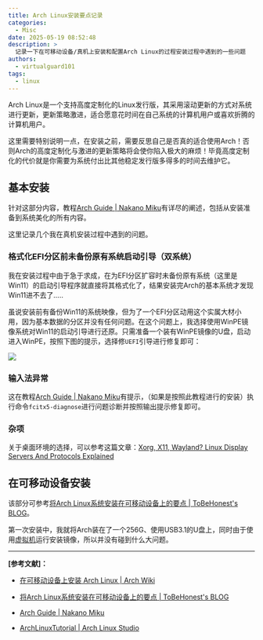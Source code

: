 ```yaml
---
title: Arch Linux安装要点记录
categories:
  - Misc
date: 2025-05-19 08:52:48
description: >
  记录一下在可移动设备/真机上安装和配置Arch Linux的过程安装过程中遇到的一些问题
authors:
  - virtualguard101
tags:
  - linux
---
```


Arch Linux是一个支持高度定制化的Linux发行版，其采用滚动更新的方式对系统进行更新，更新策略激进，适合愿意花时间在自己系统的计算机用户或喜欢折腾的计算机用户。

这里需要特别说明一点，在安装之前，需要反思自己是否真的适合使用Arch！否则Arch的高度定制化与激进的更新策略将会使你陷入极大的麻烦！毕竟高度定制化的代价就是你需要为系统付出比其他稳定发行版多得多的时间去维护它。

<!-- more -->

## 基本安装

针对这部分内容，教程[Arch Guide | Nakano Miku](https://arch.icekylin.online/guide/)有详尽的阐述，包括从安装准备到系统美化的所有内容。

这里记录几个我在真机安装过程中遇到的问题。

### 格式化EFI分区前未备份原有系统启动引导（双系统）

我在安装过程中由于急于求成，在为EFI分区扩容时未备份原有系统（这里是Win11）的启动引导程序就直接将其格式化了，结果安装完Arch的基本系统才发现Win11进不去了.....

虽说安装前有备份Win11的系统映像，但为了一个EFI分区动用这个实属大材小用，因为基本数据的分区并没有任何问题。在这个问题上，我选择使用WinPE镜像系统对Win11的启动引导进行还原。只需准备一个装有WinPE镜像的U盘，启动进入WinPE，按照下图的提示，选择修`UEFI`引导进行修复即可：

![](https://i.imgur.com/8fTXOCP.jpeg)

### 输入法异常

这在教程[Arch Guide | Nakano Miku](https://arch.icekylin.online/guide/)有提示，（如果是按照此教程进行的安装）执行命令`fcitx5-diagnose`进行问题诊断并按照输出提示修复即可。

### 杂项

关于桌面环境的选择，可以参考这篇文章：[Xorg, X11, Wayland? Linux Display Servers And Protocols Explained
](https://linuxiac.com/xorg-x11-wayland-linux-display-servers-and-protocols-explained/)

## 在可移动设备安装

该部分可参考[将Arch Linux系统安装在可移动设备上的要点 | ToBeHonest's BLOG](https://b2og.com/archives/23)。

第一次安装中，我就将Arch装在了一个256G、使用USB3.1的U盘上，同时由于使用[虚拟机](https://arch.icekylin.online/guide/rookie/pre-virt.html)运行安装镜像，所以并没有碰到什么大问题。

---
**[参考文献]：**

- [在可移动设备上安装 Arch Linux | Arch Wiki](https://wiki.archlinuxcn.org/zh-sg/%E5%9C%A8%E5%8F%AF%E7%A7%BB%E5%8A%A8%E8%AE%BE%E5%A4%87%E4%B8%8A%E5%AE%89%E8%A3%85_Arch_Linux)

- [将Arch Linux系统安装在可移动设备上的要点 | ToBeHonest's BLOG](https://b2og.com/archives/23)

- [Arch Guide | Nakano Miku](https://arch.icekylin.online/guide/)

- [ArchLinuxTutorial | Arch Linux Studio](https://archlinuxstudio.github.io/ArchLinuxTutorial/#/)
